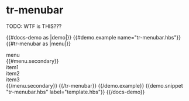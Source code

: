# tr-menubar

TODO: WTF is THIS???

{{#docs-demo as |demo|}}
  {{#demo.example name="tr-menubar.hbs"}}
    {{#tr-menubar as |menu|}}
        <div>menu</div>
      {{#menu.secondary}}
        <div>item1</div>
        <div>item2</div>
        <div>item3</div>
      {{/menu.secondary}}
    {{/tr-menubar}}
  {{/demo.example}}
  {{demo.snippet "tr-menubar.hbs" label="template.hbs"}}
{{/docs-demo}}